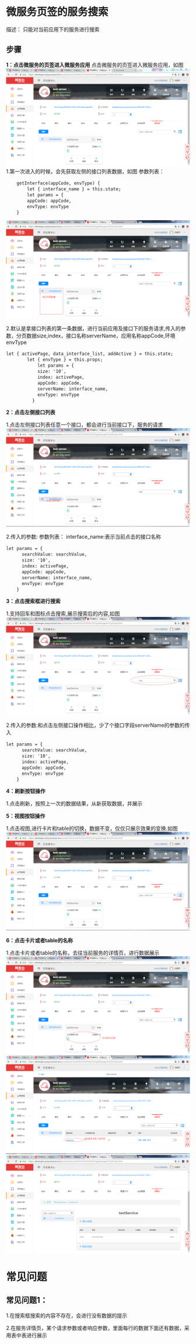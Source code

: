 # 微服务页签的服务搜索

描述：
只能对当前应用下的服务进行搜索

## 步骤

**1：点击微服务的页签进入微服务应用**
点击微服务的页签进入微服务应用，如图
![](image/micro-search1.png)
1.第一次进入的时候，会先获取左侧的接口列表数据，如图
参数列表：

        getInterface(appCode, envType) {    
            let { interface_name } = this.state;
            let params = {
            appCode: appCode,
            envType: envType
        }

![](image/micro-search2.png)

2.默认是拿接口列表的第一条数据，进行当前应用及接口下的服务请求,传入的参数，分页数据size,index，接口名称serverName，应用名称appCode,环境envType
```
let { activePage, data_interface_list, addActive } = this.state;
        let { envType } = this.props;
            let params = {
            size: '10',
            index: activePage,
            appCode: appCode,
            serverName: interface_name,
            envType: envType
          }
```



**2：点击左侧接口列表**

1.点击左侧接口列表任意一个接口，都会进行当前接口下，服务的请求
![](image/micro-search3.png)

2.传入的参数:
参数列表：
interface_name:表示当前点击的接口名称
```
let params = {
      searchValue: searchValue,
      size: '10',
      index: activePage,
      appCode: appCode,
      serverName: interface_name,
      envType: envType
    }
```    
**3：点击搜索框进行搜索**

1.支持回车和图标点击搜索,展示搜索后的内容,如图
![](image/micro-search4.png)

2.传入的参数:和点击左侧接口操作相比，少了个接口字段serverName的参数的传入
```
let params = {
      searchValue: searchValue,
      size: '10',
      index: activePage,
      appCode: appCode,
      envType: envType
    }
```   

**4：刷新按钮操作**

1.点击刷新，按照上一次的数据结果，从新获取数据，并展示

**5：视图按钮操作**

1.点击视图,进行卡片和table的切换，数据不变，仅仅只展示效果的变换.如图
![](image/micro-search5.png)

**6：点击卡片或者table的名称**

1.点击卡片或者table的名称，去往当前服务的详情页，进行数据展示
![](image/micro-search6.png)
![](image/micro-search7.png)
![](image/micro-search8.png)

# 常见问题

## 常见问题1：
1.在搜索框搜索的内容不存在，会进行没有数据的提示

2.在服务详情页，某个请求参数或者响应参数，里面每行的数据下面还有数据，采用表中表进行展示



